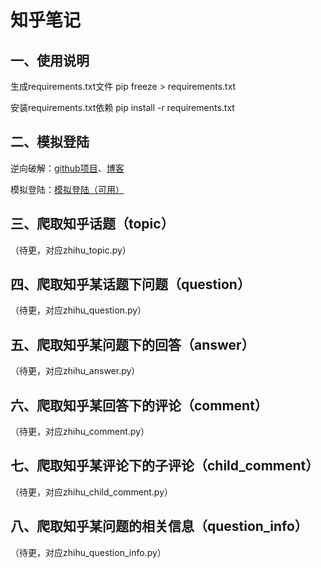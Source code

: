 # 知乎笔记

## 一、使用说明

生成requirements.txt文件
pip freeze > requirements.txt

安装requirements.txt依赖
pip install -r requirements.txt

## 二、模拟登陆

逆向破解：[github项目](https://github.com/lateautumn4lin/Review_Reverse)、[博客](https://cloudcrawler.club/)

模拟登陆：[模拟登陆（可用）](https://github.com/zkqiang/zhihu-login)

## 三、爬取知乎话题（topic）

（待更，对应zhihu_topic.py）

## 四、爬取知乎某话题下问题（question）

（待更，对应zhihu_question.py）

## 五、爬取知乎某问题下的回答（answer）

（待更，对应zhihu_answer.py）

## 六、爬取知乎某回答下的评论（comment）

（待更，对应zhihu_comment.py）

## 七、爬取知乎某评论下的子评论（child_comment）

（待更，对应zhihu_child_comment.py）

## 八、爬取知乎某问题的相关信息（question_info）

（待更，对应zhihu_question_info.py）